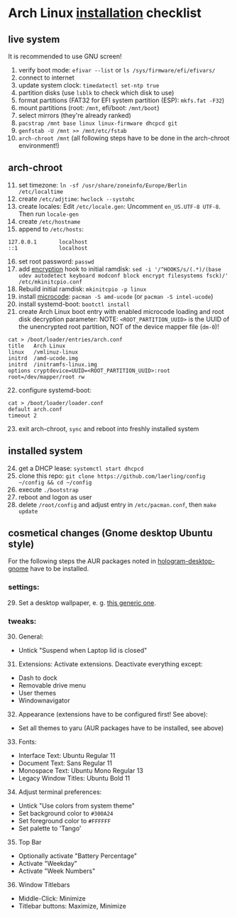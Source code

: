 # Arch Linux [installation](https://wiki.archlinux.org/index.php/Installation_guide) checklist

## live system
It is recommended to use GNU screen!
1) verify boot mode: `efivar --list` or `ls /sys/firmware/efi/efivars/`
2) connect to internet
3) update system clock: `timedatectl set-ntp true`
4) partition disks (use `lsblk` to check which disk to use)
5) format partitions (FAT32 for EFI system partition (ESP): `mkfs.fat -F32`)
6) mount partitions (root: `/mnt`, efi/boot: `/mnt/boot`)
7) select mirrors (they're already ranked)
8) `pacstrap /mnt base linux linux-firmware dhcpcd git`
9) `genfstab -U /mnt >> /mnt/etc/fstab`
10) `arch-chroot /mnt` (all following steps have to be done in the arch-chroot environment!)

## arch-chroot
11) set timezone: `ln -sf /usr/share/zoneinfo/Europe/Berlin /etc/localtime`
12) create `/etc/adjtime`: `hwclock --systohc`
13) create locales: Edit `/etc/locale.gen`: Uncomment `en_US.UTF-8 UTF-8`. Then run `locale-gen`
14) create `/etc/hostname`
15) append to `/etc/hosts`:
```
127.0.0.1       localhost
::1             localhost
```
16) set root password: `passwd`
17) add [encryption](https://wiki.archlinux.org/index.php/Dm-crypt/Encrypting_an_entire_system#LUKS_on_a_partition) hook to initial ramdisk: `sed -i '/^HOOKS/s/(.*)/(base udev autodetect keyboard modconf block encrypt filesystems fsck)/' /etc/mkinitcpio.conf`
18) Rebuild initial ramdisk: `mkinitcpio -p linux`
19) install [microcode](https://wiki.archlinux.org/index.php/Microcode#systemd-boot): `pacman -S amd-ucode` (or `pacman -S intel-ucode`)
20) install systemd-boot: `bootctl install`
21) create Arch Linux boot entry with enabled microcode loading and root disk decryption parameter:
NOTE: `<ROOT_PARTITION_UUID>` is the UUID of the unencrypted root partition, NOT of the device mapper file (`dm-0`)!
```
cat > /boot/loader/entries/arch.conf
title   Arch Linux
linux   /vmlinuz-linux
initrd  /amd-ucode.img
initrd  /initramfs-linux.img
options cryptdevice=UUID=<ROOT_PARTITION_UUID>:root root=/dev/mapper/root rw
```
22) configure systemd-boot:
```
cat > /boot/loader/loader.conf
default arch.conf
timeout 2
```
23) exit arch-chroot, `sync` and reboot into freshly installed system

## installed system
24) get a DHCP lease: `systemctl start dhcpcd`
25) clone this repo: `git clone https://github.com/laerling/config ~/config && cd ~/config`
26) execute `./bootstrap`
27) reboot and logon as user
28) delete `/root/config` and adjust entry in `/etc/pacman.conf`, then `make update`

## cosmetical changes (Gnome desktop Ubuntu style)
For the following steps the AUR packages noted in [hologram-desktop-gnome](./hologram-desktop-gnome.toml) have to be installed.

### settings:
29) Set a desktop wallpaper, e.&nbsp;g. [this generic one](https://news-cdn.softpedia.com/images/news2/ubuntu-16-04-lts-wallpapers-revealed-for-desktop-and-phone-501169-2.jpg).

### tweaks:
30) General:
  - Untick "Suspend when Laptop lid is closed"
31) Extensions: Activate extensions. Deactivate everything except:
  - Dash to dock
  - Removable drive menu
  - User themes
  - Windownavigator
32) Appearance (extensions have to be configured first! See above):
  - Set all themes to yaru (AUR packages have to be installed, see above)
33) Fonts:
  - Interface Text: Ubuntu Regular 11
  - Document Text: Sans Regular 11
  - Monospace Text: Ubuntu Mono Regular 13
  - Legacy Window Titles: Ubuntu Bold 11
34) Adjust terminal preferences:
  - Untick "Use colors from system theme"
  - Set background color to `#300A24`
  - Set foreground color to `#FFFFFF`
  - Set palette to 'Tango'
35) Top Bar
  - Optionally activate "Battery Percentage"
  - Activate "Weekday"
  - Activate "Week Numbers"
36) Window Titlebars
  - Middle-Click: Minimize
  - Titlebar buttons: Maximize, Minimize
